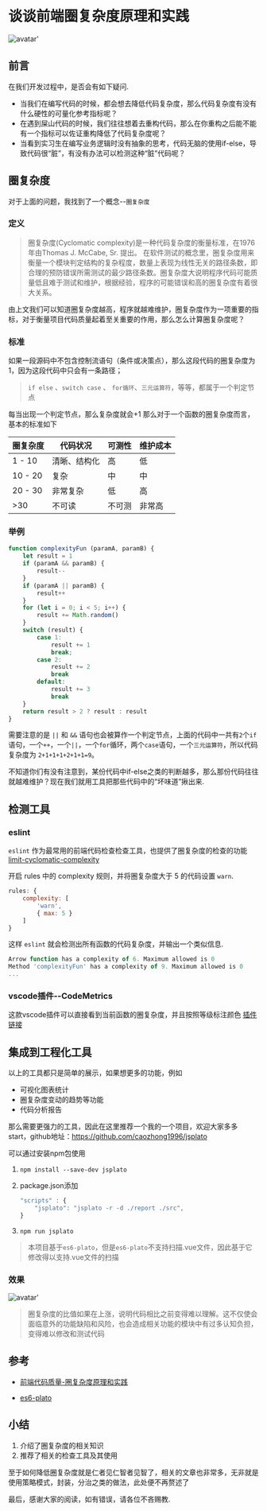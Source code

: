 # 谈谈前端圈复杂度原理和实践

![avatar](https://cdn.pixabay.com/photo/2015/11/15/07/47/geometry-1044090__340.jpg)'
## 前言

在我们开发过程中，是否会有如下疑问.

- 当我们在编写代码的时候，都会想去降低代码复杂度，那么代码复杂度有没有什么硬性的可量化参考指标呢？
- 在遇到屎山代码的时候，我们往往想着去重构代码，那么在你重构之后能不能有一个指标可以佐证重构降低了代码复杂度呢？
- 当看到实习生在编写业务逻辑时没有抽象的思考，代码无脑的使用if-else，导致代码很“脏”，有没有办法可以检测这种“脏”代码呢？

## 圈复杂度

对于上面的问题，我找到了一个概念--`圈复杂度`

### 定义

>圈复杂度(Cyclomatic complexity)是一种代码复杂度的衡量标准，在1976年由Thomas J. McCabe, Sr. 提出。
在软件测试的概念里，圈复杂度用来衡量一个模块判定结构的复杂程度，数量上表现为线性无关的路径条数，即合理的预防错误所需测试的最少路径条数。圈复杂度大说明程序代码可能质量低且难于测试和维护，根据经验，程序的可能错误和高的圈复杂度有着很大关系。

由上文我们可以知道圈复杂度越高，程序就越难维护，圈复杂度作为一项重要的指标，对于衡量项目代码质量起着至关重要的作用，那么怎么计算圈复杂度呢？

### 标准

如果一段源码中不包含控制流语句（条件或决策点），那么这段代码的圈复杂度为1，因为这段代码中只会有一条路径；

>`if else` 、`switch case` 、 `for循环`、`三元运算符`，等等，都属于一个判定节点

每当出现一个判定节点，那么复杂度就会+1
那么对于一个函数的圈复杂度而言，基本的标准如下

| 圈复杂度	 | 代码状况	| 可测性	| 维护成本 |
| ----------| --------|-----------|---------|
| 1 - 10    | 清晰、结构化	| 高	| 低 |
| 10 - 20	| 复杂	| 中	| 中
| 20 - 30	| 非常复杂	| 低	| 高
| >30	    | 不可读	| 不可测	| 非常高

### 举例

```javascript
function complexityFun (paramA, paramB) {
    let result = 1
    if (paramA && paramB) {
        result--
    }
    if (paramA || paramB) {
        result++
    }
    for (let i = 0; i < 5; i++) {
        result += Math.random()
    }
    switch (result) {
        case 1:
            result += 1
            break;
        case 2:
            result += 2
            break
        default:
            result += 3
            break
    }
    return result > 2 ? result : result
}
```

需要注意的是 `||` 和 `&&` 语句也会被算作一个判定节点，上面的代码中一共有`2`个`if`语句，一个`++`，一个`||`，一个`for`循环，两个`case`语句，一个`三元运算符`，所以代码复杂度为 `2+1+1+1+2+1+1=9`。

不知道你们有没有注意到，某份代码中if-else之类的判断越多，那么那份代码往往就越难维护？现在我们就用工具把那些代码中的“坏味道”揪出来.

## 检测工具

### eslint

`eslint` 作为最常用的前端代码检查检查工具，也提供了圈复杂度的检查的功能[limit-cyclomatic-complexity](https://eslint.org/docs/rules/complexity#limit-cyclomatic-complexity)

开启 rules 中的 complexity 规则，并将圈复杂度大于 5 的代码设置 `warn`.

```javascript
rules: {
    complexity: [
        'warn',
        { max: 5 }
    ]
}
```

这样 `eslint` 就会检测出所有函数的代码复杂度，并输出一个类似信息.

```javascript
Arrow function has a complexity of 6. Maximum allowed is 0
Method 'complexityFun' has a complexity of 9. Maximum allowed is 0
...
```

### vscode插件--CodeMetrics

这款vscode插件可以直接看到当前函数的圈复杂度，并且按照等级标注颜色
[插件链接](https://marketplace.visualstudio.com/items?itemName=kisstkondoros.vscode-codemetrics)

## 集成到工程化工具

以上的工具都只是简单的展示，如果想更多的功能，例如

- 可视化图表统计
- 圈复杂度变动的趋势等功能
- 代码分析报告

那么需要更强力的工具，因此在这里推荐一个我的一个项目，欢迎大家多多start，github地址：https://github.com/caozhong1996/jsplato

可以通过安装npm包使用

1. `npm install --save-dev jsplato`

2. package.json添加

    ```js
    "scripts" : {
        "jsplato": "jsplato -r -d ./report ./src",
    }
    ```

3. `npm run jsplato`

 >本项目基于`es6-plato`，但是`es6-plato`不支持扫描.vue文件，因此基于它修改得以支持.vue文件的扫描

### 效果

![avatar](https://cloud.githubusercontent.com/assets/954596/18904556/3a81efea-8524-11e6-8588-ad8f5a51b001.PNG)'

>圈复杂度的比值如果在上涨，说明代码相比之前变得难以理解。这不仅使会面临意外的功能缺陷和风险，也会造成相关功能的模块中有过多认知负担，变得难以修改和测试代码

## 参考

- [前端代码质量-圈复杂度原理和实践](https://juejin.im/post/6844903965792927751#heading-38)

- [es6-plato](https://github.com/the-simian/es6-plato)

## 小结

1. 介绍了圈复杂度的相关知识
2. 推荐了相关的检查工具及其使用

至于如何降低圈复杂度就是仁者见仁智者见智了，相关的文章也非常多，无非就是使用策略模式，封装，分治之类的做法，此处便不再赘述了

最后，感谢大家的阅读，如有错误，请各位不吝赐教.
